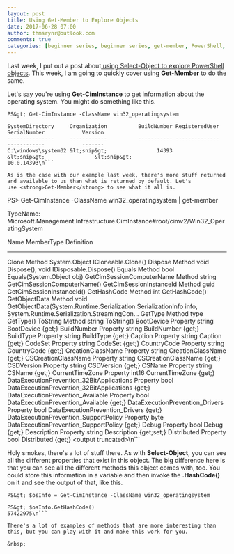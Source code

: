 ```yaml
---
layout: post
title: Using Get-Member to Explore Objects
date: 2017-06-28 07:00
author: thmsrynr@outlook.com
comments: true
categories: [beginner series, beginner series, get-member, PowerShell, powershell, Uncategorized, working with objects]
---
```

Last week, I put out a post about<a href="http://www.workingsysadmin.com/using-select-object-to-explore-objects/" target="_blank" rel="noopener noreferrer"> using Select-Object to explore PowerShell objects</a>. This week, I am going to quickly cover using <strong>Get-Member</strong> to do the same.

<!--more-->

Let's say you're using <strong>Get-CimInstance</strong> to get information about the operating system. You might do something like this.

```
PS&gt; Get-CimInstance -ClassName win32_operatingsystem

SystemDirectory     Organization          BuildNumber RegisteredUser        SerialNumber            Version
---------------     ------------          ----------- --------------        ------------            -------
C:\windows\system32 &lt;snip&gt;                14393       &lt;snip&gt;                &lt;snip&gt;                  10.0.14393\n```

As is the case with our example last week, there's more stuff returned and available to us than what is returned by default. Let's use <strong>Get-Member</strong> to see what it all is.

```
PS&gt; Get-CimInstance -ClassName win32_operatingsystem | get-member


   TypeName: Microsoft.Management.Infrastructure.CimInstance#root/cimv2/Win32_OperatingSystem

Name                                      MemberType  Definition
----                                      ----------  ----------
Clone                                     Method      System.Object ICloneable.Clone()
Dispose                                   Method      void Dispose(), void IDisposable.Dispose()
Equals                                    Method      bool Equals(System.Object obj)
GetCimSessionComputerName                 Method      string GetCimSessionComputerName()
GetCimSessionInstanceId                   Method      guid GetCimSessionInstanceId()
GetHashCode                               Method      int GetHashCode()
GetObjectData                             Method      void GetObjectData(System.Runtime.Serialization.SerializationInfo info, System.Runtime.Serialization.StreamingCon... GetType                                   Method      type GetType()
ToString                                  Method      string ToString()
BootDevice                                Property    string BootDevice {get;}
BuildNumber                               Property    string BuildNumber {get;}
BuildType                                 Property    string BuildType {get;}
Caption                                   Property    string Caption {get;}
CodeSet                                   Property    string CodeSet {get;}
CountryCode                               Property    string CountryCode {get;}
CreationClassName                         Property    string CreationClassName {get;}
CSCreationClassName                       Property    string CSCreationClassName {get;}
CSDVersion                                Property    string CSDVersion {get;}
CSName                                    Property    string CSName {get;}
CurrentTimeZone                           Property    int16 CurrentTimeZone {get;}
DataExecutionPrevention_32BitApplications Property    bool DataExecutionPrevention_32BitApplications {get;}
DataExecutionPrevention_Available         Property    bool DataExecutionPrevention_Available {get;}
DataExecutionPrevention_Drivers           Property    bool DataExecutionPrevention_Drivers {get;}
DataExecutionPrevention_SupportPolicy     Property    byte DataExecutionPrevention_SupportPolicy {get;}
Debug                                     Property    bool Debug {get;}
Description                               Property    string Description {get;set;}
Distributed                               Property    bool Distributed {get;}
&lt;output truncated&gt;\n```

Holy smokes, there's a lot of stuff there. As with <strong>Select-Object</strong>, you can see all the different properties that exist in this object. The big difference here is that you can see all the different methods this object comes with, too. You could store this information in a variable and then invoke the <strong>.HashCode</strong><strong>()</strong> on it and see the output of that, like this.

```
PS&gt; $osInfo = Get-CimInstance -ClassName win32_operatingsystem

PS&gt; $osInfo.GetHashCode()
57422975\n```

There's a lot of examples of methods that are more interesting than this, but you can play with it and make this work for you.

&nbsp;
